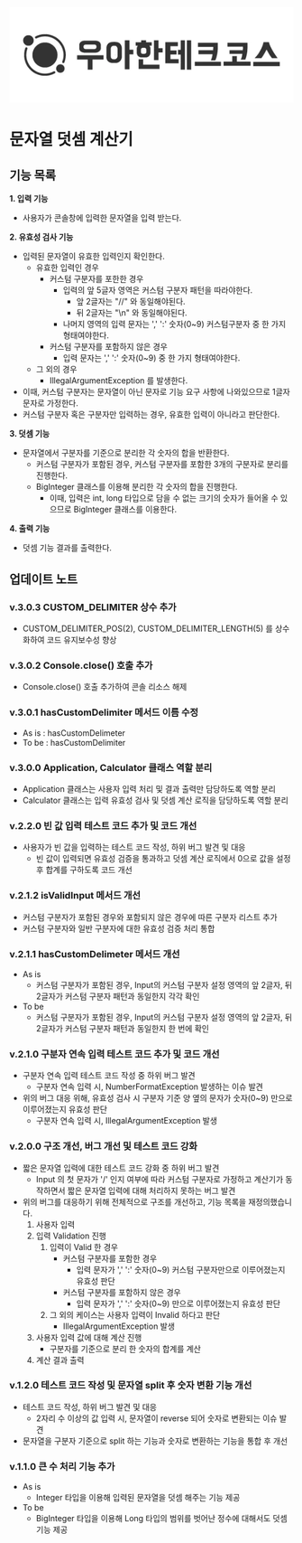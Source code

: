 <p align="center">
  <img src="https://github.com/YeonjiIsGonji/java-calculator-7/blob/YeonjiIsGonji/%E1%84%8B%E1%85%AE%E1%84%90%E1%85%A6%E1%84%8F%E1%85%A9%20%E1%84%85%E1%85%A9%E1%84%80%E1%85%A9.png?raw=true">
</p>

# 문자열 덧셈 계산기


## 기능 목록
**1. 입력 기능**
- 사용자가 콘솔창에 입력한 문자열을 입력 받는다.

**2. 유효성 검사 기능**
- 입력된 문자열이 유효한 입력인지 확인한다.
  - 유효한 입력인 경우
    - 커스텀 구분자를 포한한 경우
      - 입력의 앞 5글자 영역은 커스텀 구분자 패턴을 따라야한다. 
        - 앞 2글자는 "//" 와 동일해야된다.
        - 뒤 2글자는 "\n" 와 동일해야된다.
      - 나머지 영역의 입력 문자는 ',' ':' 숫자(0~9) 커스텀구분자 중 한 가지 형태여야한다. 
    - 커스텀 구분자를 포함하지 않은 경우
      - 입력 문자는 ',' ':' 숫자(0~9) 중 한 가지 형태여야한다.   
  - 그 외의 경우
    - IllegalArgumentException 를 발생한다.
- 이때, 커스텀 구분자는 문자열이 아닌 문자로 기능 요구 사항에 나와있으므로 1글자 문자로 가정한다.
- 커스텀 구분자 혹은 구분자만 입력하는 경우, 유효한 입력이 아니라고 판단한다.

**3. 덧셈 기능**
- 문자열에서 구분자를 기준으로 분리한 각 숫자의 합을 반환한다.
  - 커스텀 구분자가 포함된 경우, 커스텀 구분자를 포함한 3개의 구분자로 분리를 진행한다.
  - BigInteger 클래스를 이용해 분리한 각 숫자의 합을 진행한다.
    - 이때, 입력은 int, long 타입으로 담을 수 없는 크기의 숫자가 들어올 수 있으므로 BigInteger 클래스를 이용한다.

**4. 출력 기능**

+ 덧셈 기능 결과를 출력한다.

## 업데이트 노트
### v.3.0.3 CUSTOM_DELIMITER 상수 추가
- CUSTOM_DELIMITER_POS(2), CUSTOM_DELIMITER_LENGTH(5) 를 상수화하여 코드 유지보수성 향상 

### v.3.0.2 Console.close() 호출 추가
- Console.close() 호출 추가하여 콘솔 리소스 해제

### v.3.0.1 hasCustomDelimiter 메서드 이름 수정
- As is : hasCustomDelimeter
- To be : hasCustomDelimiter

### v.3.0.0 Application, Calculator 클래스 역할 분리
- Application 클래스는 사용자 입력 처리 및 결과 출력만 담당하도록 역할 분리
- Calculator 클래스는 입력 유효성 검사 및 덧셈 계산 로직을 담당하도록 역할 분리

### v.2.2.0 빈 값 입력 테스트 코드 추가 및 코드 개선
- 사용자가 빈 값을 입력하는 테스트 코드 작성, 하위 버그 발견 및 대응
  - 빈 값이 입력되면 유효성 검증을 통과하고 덧셈 계산 로직에서 0으로 값을 설정 후 합계를 구하도록 코드 개선

### v.2.1.2 isValidInput 메서드 개선
- 커스텀 구분자가 포함된 경우와 포함되지 않은 경우에 따른 구분자 리스트 추가
- 커스텀 구분자와 일반 구분자에 대한 유효성 검증 처리 통합

### v.2.1.1 hasCustomDelimeter 메서드 개선
- As is
  - 커스텀 구분자가 포함된 경우, Input의 커스텀 구분자 설정 영역의 앞 2글자, 뒤 2글자가 커스텀 구분자 패턴과 동일한지 각각 확인
- To be
  - 커스텀 구분자가 포함된 경우, Input의 커스텀 구분자 설정 영역의 앞 2글자, 뒤 2글자가 커스텀 구분자 패턴과 동일한지 한 번에 확인

### v.2.1.0 구분자 연속 입력 테스트 코드 추가 및 코드 개선
- 구분자 연속 입력 테스트 코드 작성 중 하위 버그 발견
  - 구분자 연속 입력 시, NumberFormatException 발생하는 이슈 발견
- 위의 버그 대응 위해, 유효성 검사 시 구분자 기준 양 옆의 문자가 숫자(0~9) 만으로 이루어졌는지 유효성 판단
  - 구분자 연속 입력 시, IllegalArgumentException 발생

### v.2.0.0 구조 개선, 버그 개선 및 테스트 코드 강화
- 짧은 문자열 입력에 대한 테스트 코드 강화 중 하위 버그 발견
  - Input 의 첫 문자가 '/' 인지 여부에 따라 커스텀 구분자로 가정하고 계산기가 동작하면서 짧은 문자열 입력에 대해 처리하지 못하는 버그 발견
- 위의 버그를 대응하기 위해 전체적으로 구조를 개선하고, 기능 목록을 재정의했습니다. 
  1. 사용자 입력
  2. 입력 Validation 진행
     1. 입력이 Valid 한 경우
        - 커스텀 구분자를 포함한 경우
          - 입력 문자가 ',' ':' 숫자(0~9) 커스텀 구분자만으로 이루어졌는지 유효성 판단
        - 커스텀 구분자를 포함하지 않은 경우
          - 입력 문자가 ',' ':' 숫자(0~9) 만으로 이루어졌는지 유효성 판단
     2. 그 외의 케이스는 사용자 입력이 Invalid 하다고 판단
        - IllegalArgumentException 발생
  3. 사용자 입력 값에 대해 계산 진행
     - 구분자를 기준으로 분리 한 숫자의 합계를 계산
  4. 계산 결과 출력 

### v.1.2.0 테스트 코드 작성 및 문자열 split 후 숫자 변환 기능 개선
- 테스트 코드 작성, 하위 버그 발견 및 대응
  - 2자리 수 이상의 값 입력 시, 문자열이 reverse 되어 숫자로 변환되는 이슈 발견
- 문자열을 구분자 기준으로 split 하는 기능과 숫자로 변환하는 기능을 통합 후 개선

### v.1.1.0 큰 수 처리 기능 추가
- As is
  - Integer 타입을 이용해 입력된 문자열을 덧셈 해주는 기능 제공
- To be
  - BigInteger 타입을 이용해 Long 타입의 범위를 벗어난 정수에 대해서도 덧셈 기능 제공

